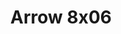 ---
layout: episodios
title: "Arrow 8x06"
url_serie_padre: 'arrow/temporada-8'
category: 'series'
capitulo: 'yes'
anio: '2019'
prev: 'capitulo-5'
proximo: 'capitulo-7'
sandbox: allow-same-origin allow-forms
idioma: 'Latino/Subtitulado'
calidad: 'Full HD'
reproductores: ["https://upstream.to/embed-wfgo6puy07y8.html","https://www.ilovefembed.best/v/-5gl4ip22xn7gkr","https://upstream.to/embed-jwyrsdh3n7o0.html","https://www.ilovefembed.best/v/ek3dma-qd3ndl1d"]
reproductor: 'fembed'
clasificacion: '+10'
tags:
- Ciencia-Ficcion
---